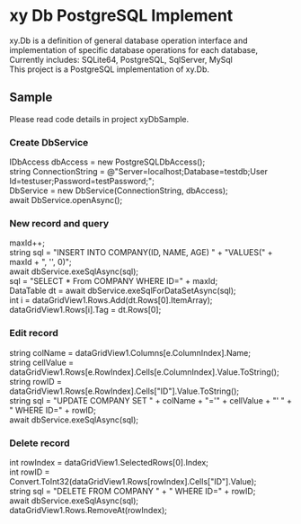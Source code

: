 # xy Db PostgreSQL Implement
xy.Db is a definition of general database operation interface and implementation of specific database operations for each database, Currently includes: SQLite64, PostgreSQL, SqlServer, MySql  
This project is a PostgreSQL implementation of xy.Db.
## Sample
Please read code details in project xyDbSample.  
### Create DbService 
IDbAccess dbAccess = new PostgreSQLDbAccess();  
string ConnectionString = @"Server=localhost;Database=testdb;User Id=testuser;Password=testPassword;";  
DbService = new DbService(ConnectionString, dbAccess);  
await DbService.openAsync();  
### New record and query
maxId++;  
string sql = "INSERT INTO COMPANY(ID, NAME, AGE) " + "VALUES(" + maxId + ", '', 0)";  
await dbService.exeSqlAsync(sql);  
sql = "SELECT * From COMPANY WHERE ID=" + maxId;  
DataTable dt = await dbService.exeSqlForDataSetAsync(sql);  
int i = dataGridView1.Rows.Add(dt.Rows[0].ItemArray);  
dataGridView1.Rows[i].Tag = dt.Rows[0];  
### Edit record
string colName = dataGridView1.Columns[e.ColumnIndex].Name;  
string cellValue = dataGridView1.Rows[e.RowIndex].Cells[e.ColumnIndex].Value.ToString();  
string rowID =  dataGridView1.Rows[e.RowIndex].Cells["ID"].Value.ToString();  
string sql = "UPDATE COMPANY SET " + colName + "='" + cellValue + "' "  + " WHERE ID=" + rowID;  
await dbService.exeSqlAsync(sql);  
### Delete record
int rowIndex = dataGridView1.SelectedRows[0].Index;  
int rowID = Convert.ToInt32(dataGridView1.Rows[rowIndex].Cells["ID"].Value);  
string sql = "DELETE FROM COMPANY " + " WHERE ID=" + rowID;  
await dbService.exeSqlAsync(sql);  
dataGridView1.Rows.RemoveAt(rowIndex);  

